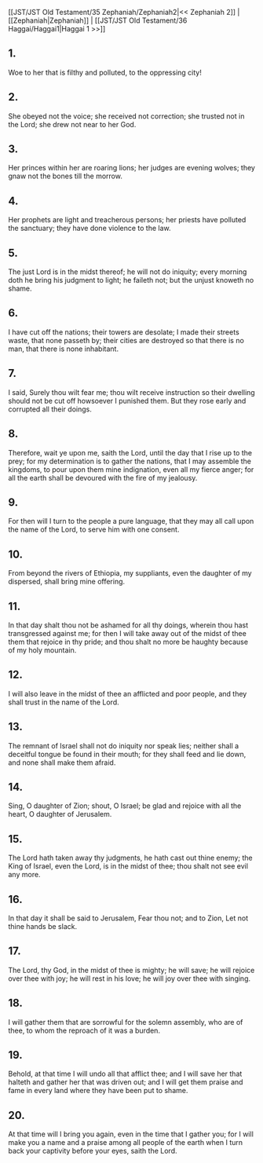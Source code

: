 [[JST/JST Old Testament/35 Zephaniah/Zephaniah2|<< Zephaniah 2]] | [[Zephaniah|Zephaniah]] | [[JST/JST Old Testament/36 Haggai/Haggai1|Haggai 1 >>]]
## 1.
Woe to her that is filthy and polluted, to the oppressing city!
## 2.
She obeyed not the voice; she received not correction; she trusted not in the Lord; she drew not near to her God.
## 3.
Her princes within her are roaring lions; her judges are evening wolves; they gnaw not the bones till the morrow.
## 4.
Her prophets are light and treacherous persons; her priests have polluted the sanctuary; they have done violence to the law.
## 5.
The just Lord is in the midst thereof; he will not do iniquity; every morning doth he bring his judgment to light; he faileth not; but the unjust knoweth no shame.
## 6.
I have cut off the nations; their towers are desolate; I made their streets waste, that none passeth by; their cities are destroyed so that there is no man, that there is none inhabitant.
## 7.
I said, Surely thou wilt fear me; thou wilt receive instruction so their dwelling should not be cut off howsoever I punished them. But they rose early and corrupted all their doings.
## 8.
Therefore, wait ye upon me, saith the Lord, until the day that I rise up to the prey; for my determination is to gather the nations, that I may assemble the kingdoms, to pour upon them mine indignation, even all my fierce anger; for all the earth shall be devoured with the fire of my jealousy.
## 9.
For then will I turn to the people a pure language, that they may all call upon the name of the Lord, to serve him with one consent.
## 10.
From beyond the rivers of Ethiopia, my suppliants, even the daughter of my dispersed, shall bring mine offering.
## 11.
In that day shalt thou not be ashamed for all thy doings, wherein thou hast transgressed against me; for then I will take away out of the midst of thee them that rejoice in thy pride; and thou shalt no more be haughty because of my holy mountain.
## 12.
I will also leave in the midst of thee an afflicted and poor people, and they shall trust in the name of the Lord.
## 13.
The remnant of Israel shall not do iniquity nor speak lies; neither shall a deceitful tongue be found in their mouth; for they shall feed and lie down, and none shall make them afraid.
## 14.
Sing, O daughter of Zion; shout, O Israel; be glad and rejoice with all the heart, O daughter of Jerusalem.
## 15.
The Lord hath taken away thy judgments, he hath cast out thine enemy; the King of Israel, even the Lord, is in the midst of thee; thou shalt not see evil any more.
## 16.
In that day it shall be said to Jerusalem, Fear thou not; and to Zion, Let not thine hands be slack.
## 17.
The Lord, thy God, in the midst of thee is mighty; he will save; he will rejoice over thee with joy; he will rest in his love; he will joy over thee with singing.
## 18.
I will gather them that are sorrowful for the solemn assembly, who are of thee, to whom the reproach of it was a burden.
## 19.
Behold, at that time I will undo all that afflict thee; and I will save her that halteth and gather her that was driven out; and I will get them praise and fame in every land where they have been put to shame.
## 20.
At that time will I bring you again, even in the time that I gather you; for I will make you a name and a praise among all people of the earth when I turn back your captivity before your eyes, saith the Lord.

